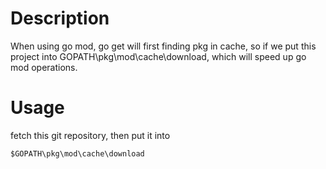 # Description
When using go mod, go get will first finding pkg in cache, so if we put this project into GOPATH\pkg\mod\cache\download, which will speed up go mod operations.

# Usage
fetch this git repository, then put it into
```
$GOPATH\pkg\mod\cache\download 
```